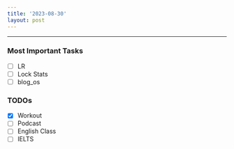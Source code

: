 ```yaml
---
title: '2023-08-30'
layout: post
---
```


---

### Most Important Tasks

- [ ] LR
- [ ] Lock Stats
- [ ] blog_os

### TODOs

- [x] Workout
- [ ] Podcast
- [ ] English Class
- [ ] IELTS
